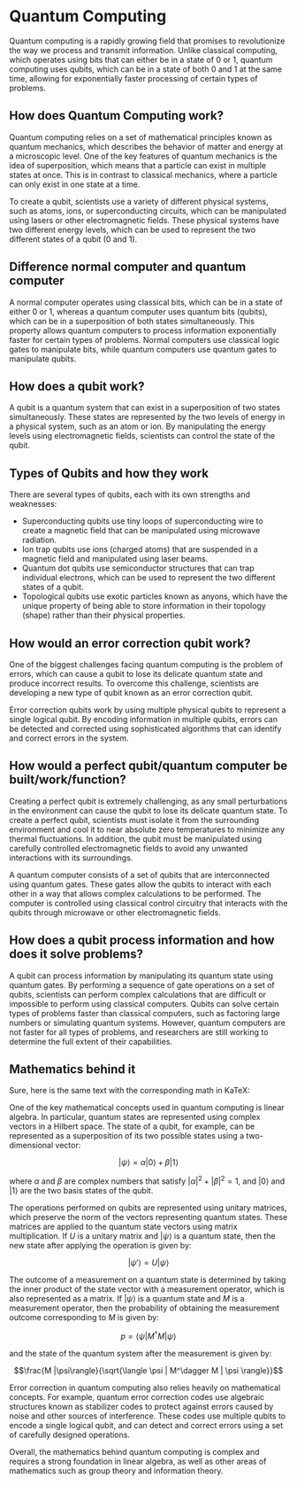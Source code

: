 # Quantum Computing
Quantum computing is a rapidly growing field that promises to revolutionize the way we process and transmit information. Unlike classical computing, which operates using bits that can either be in a state of 0 or 1, quantum computing uses qubits, which can be in a state of both 0 and 1 at the same time, allowing for exponentially faster processing of certain types of problems.

## How does Quantum Computing work?
Quantum computing relies on a set of mathematical principles known as quantum mechanics, which describes the behavior of matter and energy at a microscopic level. One of the key features of quantum mechanics is the idea of superposition, which means that a particle can exist in multiple states at once. This is in contrast to classical mechanics, where a particle can only exist in one state at a time.

To create a qubit, scientists use a variety of different physical systems, such as atoms, ions, or superconducting circuits, which can be manipulated using lasers or other electromagnetic fields. These physical systems have two different energy levels, which can be used to represent the two different states of a qubit (0 and 1).

## Difference normal computer and quantum computer

A normal computer operates using classical bits, which can be in a state of either 0 or 1, whereas a quantum computer uses quantum bits (qubits), which can be in a superposition of both states simultaneously. This property allows quantum computers to process information exponentially faster for certain types of problems. Normal computers use classical logic gates to manipulate bits, while quantum computers use quantum gates to manipulate qubits.

## How does a qubit work?

A qubit is a quantum system that can exist in a superposition of two states simultaneously. These states are represented by the two levels of energy in a physical system, such as an atom or ion. By manipulating the energy levels using electromagnetic fields, scientists can control the state of the qubit.

## Types of Qubits and how they work

There are several types of qubits, each with its own strengths and weaknesses:

- Superconducting qubits use tiny loops of superconducting wire to create a magnetic field that can be manipulated using microwave radiation.
- Ion trap qubits use ions (charged atoms) that are suspended in a magnetic field and manipulated using laser beams.
- Quantum dot qubits use semiconductor structures that can trap individual electrons, which can be used to represent the two different states of a qubit.
- Topological qubits use exotic particles known as anyons, which have the unique property of being able to store information in their topology (shape) rather than their physical properties.

## How would an error correction qubit work?

One of the biggest challenges facing quantum computing is the problem of errors, which can cause a qubit to lose its delicate quantum state and produce incorrect results. To overcome this challenge, scientists are developing a new type of qubit known as an error correction qubit.

Error correction qubits work by using multiple physical qubits to represent a single logical qubit. By encoding information in multiple qubits, errors can be detected and corrected using sophisticated algorithms that can identify and correct errors in the system.

## How would a perfect qubit/quantum computer be built/work/function?

Creating a perfect qubit is extremely challenging, as any small perturbations in the environment can cause the qubit to lose its delicate quantum state. To create a perfect qubit, scientists must isolate it from the surrounding environment and cool it to near absolute zero temperatures to minimize any thermal fluctuations. In addition, the qubit must be manipulated using carefully controlled electromagnetic fields to avoid any unwanted interactions with its surroundings.

A quantum computer consists of a set of qubits that are interconnected using quantum gates. These gates allow the qubits to interact with each other in a way that allows complex calculations to be performed. The computer is controlled using classical control circuitry that interacts with the qubits through microwave or other electromagnetic fields.

## How does a qubit process information and how does it solve problems?

A qubit can process information by manipulating its quantum state using quantum gates. By performing a sequence of gate operations on a set of qubits, scientists can perform complex calculations that are difficult or impossible to perform using classical computers. Qubits can solve certain types of problems faster than classical computers, such as factoring large numbers or simulating quantum systems. However, quantum computers are not faster for all types of problems, and researchers are still working to determine the full extent of their capabilities.

## Mathematics behind it

Sure, here is the same text with the corresponding math in KaTeX:

One of the key mathematical concepts used in quantum computing is linear algebra. In particular, quantum states are represented using complex vectors in a Hilbert space. The state of a qubit, for example, can be represented as a superposition of its two possible states using a two-dimensional vector:

$$|\psi\rangle = \alpha|0\rangle + \beta|1\rangle$$

where $\alpha$ and $\beta$ are complex numbers that satisfy $|\alpha|^2 + |\beta|^2 = 1$, and $|0\rangle$ and $|1\rangle$ are the two basis states of the qubit.

The operations performed on qubits are represented using unitary matrices, which preserve the norm of the vectors representing quantum states. These matrices are applied to the quantum state vectors using matrix multiplication. If $U$ is a unitary matrix and $|\psi\rangle$ is a quantum state, then the new state after applying the operation is given by:

$$|\psi'\rangle = U|\psi\rangle$$

The outcome of a measurement on a quantum state is determined by taking the inner product of the state vector with a measurement operator, which is also represented as a matrix. If $|\psi\rangle$ is a quantum state and $M$ is a measurement operator, then the probability of obtaining the measurement outcome corresponding to $M$ is given by:

$$p = \langle \psi | M^\dagger M | \psi \rangle$$

and the state of the quantum system after the measurement is given by:

$$\frac{M |\psi\rangle}{\sqrt{\langle \psi | M^\dagger M | \psi \rangle}}$$

Error correction in quantum computing also relies heavily on mathematical concepts. For example, quantum error correction codes use algebraic structures known as stabilizer codes to protect against errors caused by noise and other sources of interference. These codes use multiple qubits to encode a single logical qubit, and can detect and correct errors using a set of carefully designed operations.

Overall, the mathematics behind quantum computing is complex and requires a strong foundation in linear algebra, as well as other areas of mathematics such as group theory and information theory.